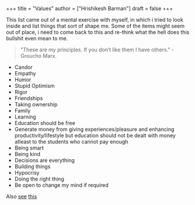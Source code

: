 +++
title = "Values"
author = ["Hrishikesh Barman"]
draft = false
+++

This list came out of a mental exercise with myself, in which i tried to look inside and list things that sort of shape me. Some of the items might seem out of place, i need to come back to this and re-think what the hell does this bullshit even mean to me.

> "These are my principles. If you don’t like them I have others." - Groucho Marx.

-   Candor
-   Empathy
-   Humor
-   Stupid Optimism
-   Rigor
-   Friendships
-   Taking ownership
-   Family
-   Learning
-   Education should be free
-   Generate money from giving experiences/pleasure and enhancing productivity/lifestyle but education should not be dealt with money atleast to the students who cannot pay enough
-   Being smart
-   Being kind
-   Decisions are everything
-   Building things
-   Hypocrisy
-   Doing the right thing
-   Be open to change my mind if required

Also [see](https://twitter.com/michael_nielsen/status/1615093198808027137) [this](https://www.acm.org/code-of-ethics?s=35)
